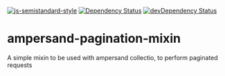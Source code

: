 [![js-semistandard-style](https://cdn.rawgit.com/flet/semistandard/master/badge.svg)](https://github.com/Flet/semistandard)
[![Dependency Status](https://david-dm.org/jgantunes/ampersand-pagination-mixin.svg)](https://david-dm.org/jgantunes/ampersand-pagination-mixin)
[![devDependency Status](https://david-dm.org/jgantunes/ampersand-pagination-mixin/dev-status.svg)](https://david-dm.org/jgantunes/ampersand-pagination-mixin#info=devDependencies)


# ampersand-pagination-mixin
A simple mixin to be used with ampersand collectio, to perform paginated requests
